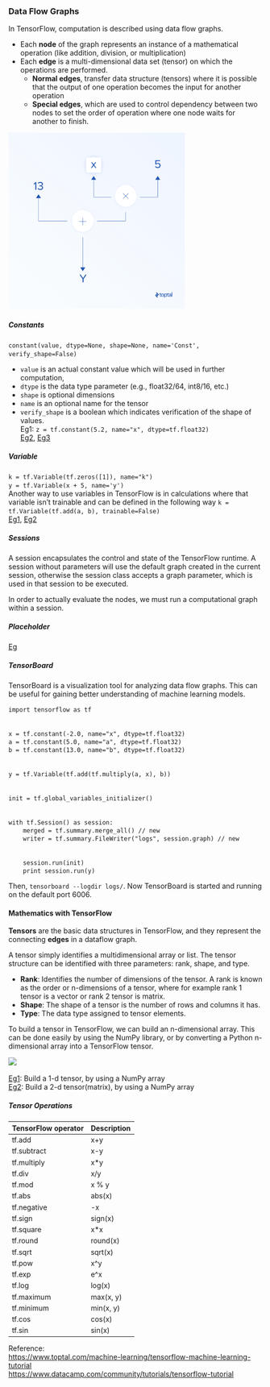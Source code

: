 ### Data Flow Graphs
In TensorFlow, computation is described using data flow graphs.
* Each **node** of the graph represents an instance of a mathematical operation (like addition, division, or multiplication)
* Each **edge** is a multi-dimensional data set (tensor) on which the operations are performed.
  * **Normal edges**, transfer data structure (tensors) where it is possible that the output of one operation becomes the input for another operation
  * **Special edges**, which are used to control dependency between two nodes to set the order of operation where one node waits for another to finish.

<img src="images/DataFlowGraphs.png" height="350">

##### Constants
```constant(value, dtype=None, shape=None, name='Const', verify_shape=False)```
* ```value``` is an actual constant value which will be used in further computation,
* ```dtype``` is the data type parameter (e.g., float32/64, int8/16, etc.)
* ```shape``` is optional dimensions
* ```name``` is an optional name for the tensor
* ```verify_shape``` is a boolean which indicates verification of the shape of values.      
Eg1: ```z = tf.constant(5.2, name="x", dtype=tf.float32)```    
[Eg2](Codes/Constant_Ex_1.ipynb), [Eg3](Codes/Constant_Ex_2.ipynb)    

##### Variable
```k = tf.Variable(tf.zeros([1]), name="k")```    
```y = tf.Variable(x + 5, name='y')```     
Another way to use variables in TensorFlow is in calculations where that variable isn’t trainable and can be defined in the following way
```k = tf.Variable(tf.add(a, b), trainable=False)```   
[Eg1](Codes/Variable_Ex_1.ipynb), [Eg2](Codes/Variable_Ex_2.ipynb)

##### Sessions
A session encapsulates the control and state of the TensorFlow runtime. A session without parameters will use the default graph created in the current session, otherwise the session class accepts a graph parameter, which is used in that session to be executed.

In order to actually evaluate the nodes, we must run a computational graph within a session.

##### Placeholder
[Eg](Codes/PlaceHolder_Ex_1.ipynb)


##### TensorBoard 
TensorBoard is a visualization tool for analyzing data flow graphs. This can be useful for gaining better understanding of machine learning models.
```
import tensorflow as tf


x = tf.constant(-2.0, name="x", dtype=tf.float32)
a = tf.constant(5.0, name="a", dtype=tf.float32)
b = tf.constant(13.0, name="b", dtype=tf.float32)


y = tf.Variable(tf.add(tf.multiply(a, x), b))


init = tf.global_variables_initializer()


with tf.Session() as session:
    merged = tf.summary.merge_all() // new
    writer = tf.summary.FileWriter("logs", session.graph) // new


    session.run(init)
    print session.run(y)
```
Then, ```tensorboard --logdir logs/```. Now TensorBoard is started and running on the default port 6006. 

#### Mathematics with TensorFlow
**Tensors** are the basic data structures in TensorFlow, and they represent the connecting **edges** in a dataflow graph.

A tensor simply identifies a multidimensional array or list. The tensor structure can be identified with three parameters: rank, shape, and type.

* **Rank**: Identifies the number of dimensions of the tensor. A rank is known as the order or n-dimensions of a tensor, where for example rank 1 tensor is a vector or rank 2 tensor is matrix.
* **Shape**: The shape of a tensor is the number of rows and columns it has.
* **Type**: The data type assigned to tensor elements.

To build a tensor in TensorFlow, we can build an n-dimensional array. This can be done easily by using the NumPy library, or by converting a Python n-dimensional array into a TensorFlow tensor.

<img src="images/tensors.png" height="350">

[Eg1](Codes/Build%20a%201-d%20tensor.ipynb): Build a 1-d tensor, by using a NumPy array   
[Eg2](Codes/Build%20a%202-d%20tensor.ipynb): Build a 2-d tensor(matrix), by using a NumPy array   

##### Tensor Operations

| TensorFlow operator | Description |
|---------------------|-------------|
| tf.add              | x+y         |
| tf.subtract         | x-y         |
| tf.multiply         | x*y         |
| tf.div              | x/y         |
| tf.mod              | x % y       |
| tf.abs              | abs(x)       |
| tf.negative         | -x          |
| tf.sign             | sign(x)     |
| tf.square           | x*x         |
| tf.round            | round(x)    |
| tf.sqrt             | sqrt(x)     |
| tf.pow              | x^y         |
| tf.exp              | e^x         |
| tf.log              | log(x)      |
| tf.maximum          | max(x, y)   |
| tf.minimum          | min(x, y)   |
| tf.cos              | cos(x)      |
| tf.sin              | sin(x)      |




Reference:    
https://www.toptal.com/machine-learning/tensorflow-machine-learning-tutorial     
https://www.datacamp.com/community/tutorials/tensorflow-tutorial    
